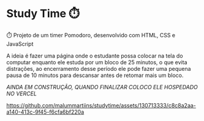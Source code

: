 # Study Time ⏱️
⏱️ Projeto de um timer Pomodoro, desenvolvido com HTML, CSS e JavaScript

A ideia é fazer uma página onde o estudante possa colocar na tela do computar enquanto ele estuda
por um bloco de 25 minutos, o que evita distrações, ao encerramento desse período ele pode fazer uma 
pequena pausa de 10 minutos para descansar antes de retomar mais um bloco.


*AINDA EM CONSTRUÇÃO, QUANDO FINALIZAR COLOCO ELE HOSPEDADO NO VERCEL*

https://github.com/malummartiins/studytime/assets/130713333/c8c8a2aa-a140-413c-9f45-f6cfa6bf220a

